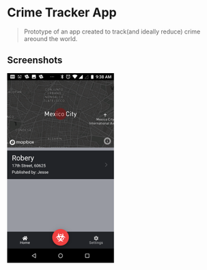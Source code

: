 # Crime Tracker App
> Prototype of an app created to track(and ideally reduce) crime areound the world.

## Screenshots
<img src="./pics/home.png" alt="Home Screen" width="250">
